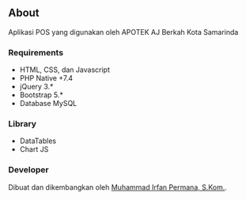 ## About
Aplikasi POS yang digunakan oleh APOTEK AJ Berkah Kota Samarinda

### Requirements
- HTML, CSS, dan Javascript
- PHP Native +7.4
- jQuery 3.*
- Bootstrap 5.*
- Database MySQL

### Library
- DataTables
- Chart JS

### Developer
Dibuat dan dikembangkan oleh [Muhammad Irfan Permana, S.Kom.](https://wa.me/+6283140617623).

